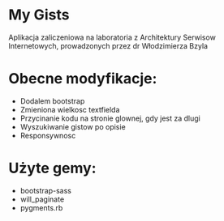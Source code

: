 # My Gists

Aplikacja zaliczeniowa na laboratoria z Architektury Serwisow Internetowych, prowadzonych przez dr Włodzimierza Bzyla

# Obecne modyfikacje:

* Dodalem bootstrap
* Zmieniona wielkosc textfielda
* Przycinanie kodu na stronie glownej, gdy jest za dlugi
* Wyszukiwanie gistow po opisie
* Responsywnosc

# Użyte gemy:

* bootstrap-sass
* will_paginate
* pygments.rb
